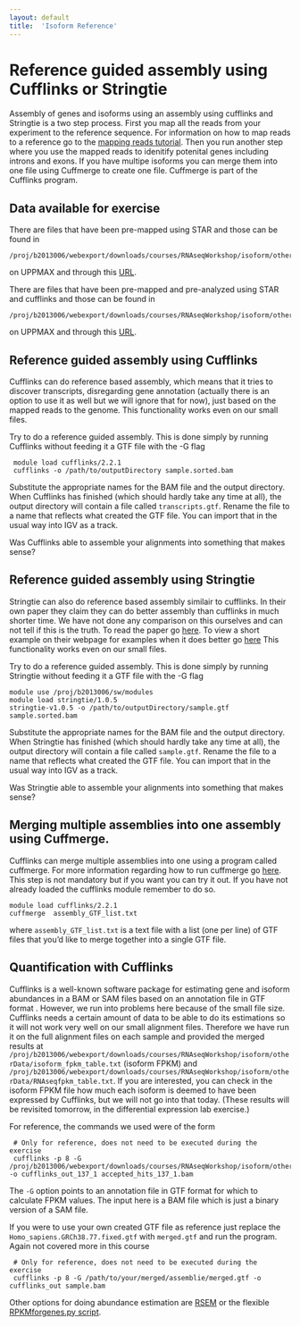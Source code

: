 ```yaml
---
layout: default
title:  'Isoform Reference'
---
```


# Reference guided assembly using Cufflinks or Stringtie

Assembly of genes and isoforms using an assembly using cufflinks and Stringtie is a two step process. 
First you map all the reads from your experiment to the reference sequence. For information on how to map reads to a reference go to the [mapping reads tutorial](mapping_reads). Then you run another step where you use the mapped reads to idenitify potenital genes including introns and exons.  If you have multipe isoforms you can merge them into one file using Cuffmerge to create one file. Cuffmerge is part of the Cufflinks program.




## Data available for exercise


There are files that have been pre-mapped using STAR and those can be found in

	/proj/b2013006/webexport/downloads/courses/RNAseqWorkshop/isoform/otherData/refBasedAssembly/RAB11FIP5/BAMfiles

on UPPMAX and through this [URL](https://export.uppmax.uu.se/b2013006/downloads/courses/RNAseqWorkshop/otherData/refBasedAssembly/RAB11FIP5/BAMfiles).

There are files that have been pre-mapped and pre-analyzed using STAR and cufflinks and those can be found in

	/proj/b2013006/webexport/downloads/courses/RNAseqWorkshop/isoform/otherData/refBasedAssembly/RAB11FIP5/GTFfiles
	
on UPPMAX and through this [URL](https://export.uppmax.uu.se/b2013006/downloads/courses/RNAseqWorkshop/isoform/otherData/refBasedAssembly/RAB11FIP5/GTFfiles).
 



## Reference guided assembly using Cufflinks

Cufflinks can do reference based assembly, which means that it tries to discover transcripts, disregarding gene annotation (actually there is an option to use it as well but we will ignore that for now), just based on the 
mapped reads to the genome. This functionality works even on our small files.

Try to do a reference guided assembly. This is done simply by running Cufflinks 
without feeding it a GTF file with the -G flag

     module load cufflinks/2.2.1
     cufflinks -o /path/to/outputDirectory sample.sorted.bam

Substitute the appropriate names for the BAM file and the output directory. When 
Cufflinks has finished (which should hardly take any time at all), the output 
directory will contain a file called ``transcripts.gtf``. Rename the file to a 
name that reflects what created the GTF file.  You can import that in 
the usual way into IGV as a track.

Was Cufflinks able to assemble your alignments into something that makes sense?
 
 
## Reference guided assembly using Stringtie

Stringtie can also do reference based assembly similair to cufflinks. In their own paper they claim they can do better assembly than cufflinks in much shorter time. We have not done any comparison on this ourselves and can not tell if this is the truth. To read the paper go [here](http://www.nature.com/nbt/journal/vaop/ncurrent/full/nbt.3122.html). To view a short example on their webpage for examples when it does better go [here](http://ccb.jhu.edu/software/stringtie/#tab3) This functionality works even on our small files.  

Try to do a reference guided assembly. This is done simply by running Stringtie 
without feeding it a GTF file with the -G flag

	module use /proj/b2013006/sw/modules
	module load stringtie/1.0.5
	stringtie-v1.0.5 -o /path/to/outputDirectory/sample.gtf sample.sorted.bam

Substitute the appropriate names for the BAM file and the output directory. When 
Stringtie has finished (which should hardly take any time at all), the output 
directory will contain a file called ``sample.gtf``. Rename the file to a 
name that reflects what created the GTF file.  You can import that in 
the usual way into IGV as a track.

Was Stringtie able to assemble your alignments into something that makes sense?
 

## Merging multiple assemblies into one assembly using Cuffmerge.

Cufflinks can merge multiple assemblies into one using a program called cuffmerge. For more information regarding how to run cuffmerge go [here](http://cole-trapnell-lab.github.io/cufflinks/cuffmerge/). 
This step is not mandatory but if you want you can try it out. If you have not already loaded the cufflinks module remember to do so. 

    module load cufflinks/2.2.1
	cuffmerge  assembly_GTF_list.txt
	
where ``assembly_GTF_list.txt`` is a text file with a list (one per line) of GTF files that you’d like to merge together into a single GTF file.



## Quantification with Cufflinks

Cufflinks is a well-known software package for estimating gene and isoform abundances in a BAM or SAM files based on an annotation file in GTF format . However, we run into problems here because of the small file size. Cufflinks needs a certain amount of data to be able to do its estimations so it will not work very well on our small alignment files. Therefore we have run it on the full alignment files on each sample and provided the merged results at ``/proj/b2013006/webexport/downloads/courses/RNAseqWorkshop/isoform/otherData/isoform_fpkm_table.txt``
(isoform FPKM) and ``/proj/b2013006/webexport/downloads/courses/RNAseqWorkshop/isoform/otherData/RNAseqfpkm_table.txt``.
If you are interested, you can check in the isoform FPKM file how much each isoform 
is deemed to have been expressed by Cufflinks, but we will not go into that today. 
(These results will be revisited tomorrow, in the differential expression lab exercise.)

For reference, the commands we used were of the form

     # Only for reference, does not need to be executed during the exercise
     cufflinks -p 8 -G /proj/b2013006/webexport/downloads/courses/RNAseqWorkshop/isoform/otherData/Homo_sapiens.GRCh38.77.fixed.gtf -o cufflinks_out_137_1 accepted_hits_137_1.bam

The ``-G`` option points to an annotation file in GTF format for which to calculate
FPKM values. The input here is a BAM file which is just a binary version of a SAM file.  

If you were to use your own created GTF file as reference just replace the ``Homo_sapiens.GRCh38.77.fixed.gtf`` with ``merged.gtf`` and run the program. Again not covered more in this course

     # Only for reference, does not need to be executed during the exercise
     cufflinks -p 8 -G /path/to/your/merged/assemblie/merged.gtf -o cufflinks_out sample.bam


Other options for doing abundance estimation are [RSEM](http://deweylab.biostat.wisc.edu/rsem/) or the flexible [RPKMforgenes.py script](http://sandberg.cmb.ki.se/media/data/rnaseq/instructions-rpkmforgenes.html).








